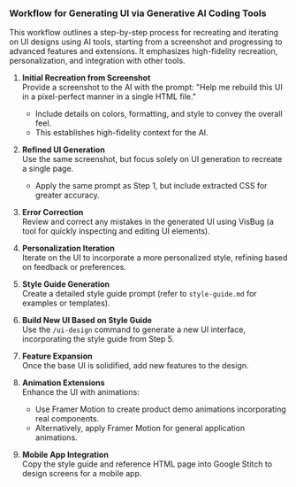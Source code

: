 ### Workflow for Generating UI via Generative AI Coding Tools

This workflow outlines a step-by-step process for recreating and iterating on UI designs using AI tools, starting from a screenshot and progressing to advanced features and extensions. It emphasizes high-fidelity recreation, personalization, and integration with other tools.

1. **Initial Recreation from Screenshot**  
   Provide a screenshot to the AI with the prompt: "Help me rebuild this UI in a pixel-perfect manner in a single HTML file."  
   - Include details on colors, formatting, and style to convey the overall feel.  
   - This establishes high-fidelity context for the AI.

2. **Refined UI Generation**  
   Use the same screenshot, but focus solely on UI generation to recreate a single page.  
   - Apply the same prompt as Step 1, but include extracted CSS for greater accuracy.

3. **Error Correction**  
   Review and correct any mistakes in the generated UI using VisBug (a tool for quickly inspecting and editing UI elements).

4. **Personalization Iteration**  
   Iterate on the UI to incorporate a more personalized style, refining based on feedback or preferences.

5. **Style Guide Generation**  
   Create a detailed style guide prompt (refer to `style-guide.md` for examples or templates).

6. **Build New UI Based on Style Guide**  
   Use the `/ui-design` command to generate a new UI interface, incorporating the style guide from Step 5.

7. **Feature Expansion**  
   Once the base UI is solidified, add new features to the design.

8. **Animation Extensions**  
   Enhance the UI with animations:  
   - Use Framer Motion to create product demo animations incorporating real components.  
   - Alternatively, apply Framer Motion for general application animations.

9. **Mobile App Integration**  
   Copy the style guide and reference HTML page into Google Stitch to design screens for a mobile app.
